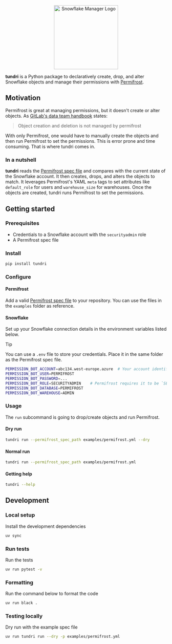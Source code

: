 <div align="center">
  <img src="docs/images/logo.jpg" alt="Snowflake Manager Logo" width="200">
</div>

**tundri** is a Python package to declaratively create, drop, and alter Snowflake objects and manage their permissions with [Permifrost](https://gitlab.com/gitlab-data/permifrost).

## Motivation

Permifrost is great at managing permissions, but it doesn't create or alter objects. As [GitLab's data team handbook](https://handbook.gitlab.com/handbook/enterprise-data/platform/permifrost/) states:
> Object creation and deletion is not managed by permifrost

With only Permifrost, one would have to manually create the objects and then run Permifrost to set the permissions. This is error prone and time consuming. That is where tundri comes in.

### In a nutshell
**tundri** reads the [Permifrost spec file](https://gitlab.com/gitlab-data/permifrost#spec_file) and compares with the current state of the Snowflake account. It then creates, drops, and alters the objects to match. It leverages Permifrost's YAML `meta` tags to set attributes like `default_role` for users and `warehouse_size` for warehouses. Once the objects are created, tundri runs Permifrost to set the permissions.

## Getting started

### Prerequisites

- Credentials to a Snowflake account with the `securityadmin` role
- A Permifrost spec file

### Install

```bash
pip install tundri
```

### Configure

#### Permifrost
Add a valid [Permifrost spec file](https://gitlab.com/gitlab-data/permifrost#spec_file) to your repository. You can use the files in the `examples` folder as reference.

#### Snowflake
Set up your Snowflake connection details in the environment variables listed below.

> [!TIP]
> You can use a `.env` file to store your credentials. Place it in the same folder as the Permifrost spec file.

```bash
PERMISSION_BOT_ACCOUNT=abc134.west-europe.azure  # Your account identifier
PERMISSION_BOT_USER=PERMIFROST
PERMISSION_BOT_PASSWORD=...
PERMISSION_BOT_ROLE=SECURITYADMIN    # Permifrost requires it to be `SECURITYADMIN`
PERMISSION_BOT_DATABASE=PERMIFROST
PERMISSION_BOT_WAREHOUSE=ADMIN
```

### Usage
The `run` subcommand is going to drop/create objects and run Permifrost.

#### Dry run
```bash
tundri run --permifrost_spec_path examples/permifrost.yml --dry
```

#### Normal run
```bash
tundri run --permifrost_spec_path examples/permifrost.yml
```

#### Getting help
```bash
tundri --help
```

## Development
### Local setup
Install the development dependencies

```bash
uv sync
```

### Run tests
Run the tests
```bash
uv run pytest -v
```

### Formatting
Run the command below to format the code
```bash
uv run black .
```

### Testing locally
Dry run with the example spec file
```bash
uv run tundri run --dry -p examples/permifrost.yml
```
